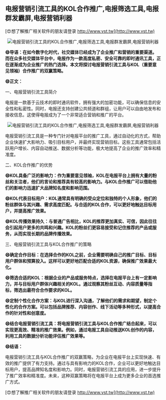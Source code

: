 ## **电报营销引流工具的KOL合作推广,电报筛选工具,电报群发霸屏,电报营销利器**

[😍想了解推广相关软件的朋友请登录 http://www.vst.tw](http://www.vst.tw)

 <center><img src="https://vst.tw/MP4/tuiguang/png/6.png" alt="电报营销引流工具的KOL合作推广,电报筛选工具,电报群发霸屏,电报营销利器"></center>

**😄导语：在如今数字化时代，社交媒体已经成为了企业推广和营销的重要渠道。而在众多社交媒体平台中，电报作为一款高度私密、安全可靠的即时通讯工具，正在逐渐成为企业推广的热门选择。本文将探讨电报营销引流工具与KOL（重要意见领袖）合作推广的双赢策略。**

**😄正文：**

一、电报营销引流工具简介

电报是一款基于云技术的即时通讯软件，拥有强大的加密功能，可以确保信息的安全性和私密性。同时，电报还支持创建公共频道和群组，让用户可以自由地发布和接收信息。这使得电报成为了一个非常适合营销和推广的平台。

 <center><img src="https://vst.tw/MP4/tuiguang/png/0.png" alt="电报营销引流工具的KOL合作推广,电报筛选工具,电报群发霸屏,电报营销利器"></center>

电报营销引流工具是一种专门针对电报平台的推广工具，通过自动化的方式，帮助企业快速扩大影响力、吸引目标用户，并最终实现营销目标。这些工具通常包括活跃用户增长、内容自动推送、数据分析等功能，极大地提高了企业的推广效率和精准度。

二、KOL合作推广的优势

**😄KOL具备广泛的影响力：作为重要意见领袖，KOL在电报平台上拥有大量的粉丝和关注者，他们的言论和推荐具有较高的影响力。与KOL合作推广可以借助他们的影响力迅速扩大品牌知名度和影响范围。**

**😄KOL代表目标用户：KOL通常具有明确的受众定位和独特的个人形象，他们的粉丝群体与其兴趣、需求高度匹配。与合适的KOL合作，可以更好地触达目标用户，并提高推广效果。**

**😄KOL传播效果持久：与普通广告相比，KOL的推荐更加真实、可信，因此往往会引起用户更多的共鸣和兴趣。KOL的粉丝们更容易接受和记住推荐的产品或服务，从而实现长期的品牌传播效果。**

三、电报营销引流工具与KOL合作推广的策略

**😄确定合作目标：在选择合作的KOL之前，企业需要明确自己的推广目标、目标用户群体和预算投入。这样可以更好地匹配合适的KOL资源，确保推广效果最大化。**

**😄筛选合适的KOL：根据企业的产品或服务特点，选择在电报平台上有一定影响力，并与目标用户群体兴趣相关的KOL。通过观察其粉丝互动、内容质量等指标，筛选出最符合合作要求的KOL。**

**😄定制个性化合作方案：与KOL进行深入沟通，了解他们的需求和期望，制定个性化的合作方案。可以包括品牌推荐、内容创作、线下活动等多种形式，以提高合作的针对性和创意度。**

**😄结合电报营销引流工具：将电报营销引流工具与KOL合作推广结合起来，可以实现更高效、精准的推广效果。例如，通过电报工具自动推送KOL创作的内容，利用工具的数据分析功能评估推广效果等。**

**😄结语：**

电报营销引流工具与KOL合作推广的双赢策略，为企业在电报平台上实现快速、有效的推广提供了有力支持。通过与具有影响力的KOL合作，企业可以更好地触达目标用户，提高品牌知名度和影响力。同时，电报营销引流工具的应用，进一步提升了推广效率和精准度。未来，这种双赢策略将在电报平台上成为更多企业的首选推广方式。

[😍想了解推广相关软件的朋友请登录 http://www.vst.tw](http://www.vst.tw)



